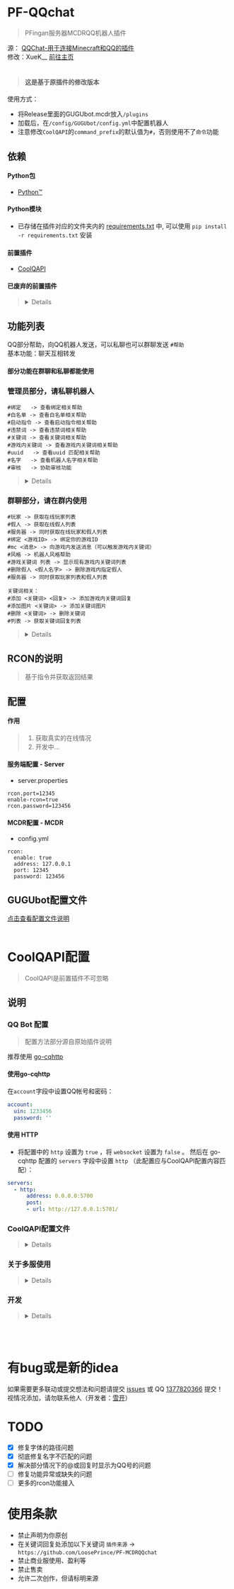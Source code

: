 # PF-QQchat
> PFingan服务器MCDRQQ机器人插件

源： [QQChat-用于连接Minecraft和QQ的插件](https://github.com/AnzhiZhang/MCDReforgedPlugins/tree/master/qq_chat) <br>
修改：XueK__ [前往主页](https://github.com/XueK66)
<br></br>

> #### 这是基于原插件的修改版本

使用方式：
* 将Release里面的GUGUbot.mcdr放入`/plugins`
* 加载后，在`/config/GUGUbot/config.yml`中配置机器人
* 注意修改`CoolQAPI`的`command_prefix`的默认值为`#`，否则使用不了`命令`功能

## 依赖
#### Python包
- [Python™](https://www.python.org/)
#### Python模块
- 已存储在插件对应的文件夹内的 [requirements.txt](requirements.txt) 中, 可以使用 `pip install -r requirements.txt` 安装
#### 前置插件
- [CoolQAPI](https://github.com/AnzhiZhang/CoolQAPI)
#### 已废弃的前置插件

> <details>
>  
> [OnlinePlayerAPI](https://github.com/AnzhiZhang/MCDReforgedPlugins/tree/master/.archived/OnlinePlayerAPI) <br>
> [ConfigAPI](https://github.com/MCDReforged/ConfigAPI) <br>
> [JsonDataAPI](https://github.com/AnzhiZhang/MCDReforgedPlugins/tree/master/.archived/JsonDataAPI)
>
> </details>

## 功能列表
QQ部分帮助，向QQ机器人发送，可以私聊也可以群聊发送 `#帮助`
<br>基本功能：聊天互相转发
#### 部分功能在群聊和私聊都能使用
### 管理员部分，请私聊机器人
```
#绑定   -> 查看绑定相关帮助
#白名单 -> 查看白名单相关帮助
#启动指令 -> 查看启动指令相关帮助
#违禁词 -> 查看违禁词相关帮助
#关键词 -> 查看关键词相关帮助
#游戏内关键词 -> 查看游戏内关键词相关帮助
#uuid   -> 查看uuid 匹配相关帮助
#名字   -> 查看机器人名字相关帮助
#审核   -> 协助审核功能
```

> <details>
> 
> * 游戏ID与QQ绑定 `#绑定`
> ```
> #绑定 列表 -> 查看绑定列表
> #绑定 查询 <QQ号> -> 查询绑定ID
> #绑定 解绑 <QQ号> -> 解除绑定
> #绑定 <QQ号> <游戏ID> -> 绑定新ID
> ```
> * 白名单管理 `#白名单`
> ```
> #白名单 添加 <target> -> 添加白名单成员
> #白名单 列表 -> 列出白名单成员
> #白名单 关   -> 关闭白名单
> #白名单 开   -> 开启白名单
> #白名单 重载 -> 重载白名单
> #白名单 删除 <target> -> 删除白名单成员
> <target> 可以是玩家名/目标选择器/UUID
> ```
> * 服务器启动时执行指令 `#启动指令`
> ```
> 启动指令 添加 <名称> <指令> -> 添加启动指令
> #启动指令 列表 -> 查看现有启动指令
> #启动指令 删除 <名称> -> 删除指定启动指令
> #启动指令 开   -> 开启开服指令
> #启动指令 关   -> 关闭开服指令
> #启动指令 执行 -> 执行一遍开服指令
> #启动指令 重载 -> 重载开服指令
> ```
> * 触发(包含模式)违禁词自动撤回 `#违禁词`
> ```
> #违禁词 添加 <违禁词> <违禁理由> -> 添加违禁词
> #违禁词 列表 -> 显示违禁词列表及理由
> #违禁词 删除 <违禁词> -> 删除指定违禁词
> #违禁词 开   -> 开启违禁词
> #违禁词 关   -> 关闭违禁词
> #违禁词 重载 -> 重载违禁词
> ```
> * 发送关键词（完全匹配模式）自动回复，支持图片 `#关键词`
> ```
> #关键词 开   -> 开启关键词
> #关键词 关   -> 关闭关键词
> #关键词 重载 -> 重载关键词
> > #关键词 列表 -> 显示关键词列表
> #添加 <关键词> <回复> -> 添加关键词
> #删除 <关键词> -> 删除指定关键词
> ```
> * 游戏内关键词 `#游戏内关键词`
> ```
> #不再提供开关
> ```
> * uuid 匹配 游戏ID，如果有时游戏内现实ID不匹配，可以尝试重新匹配一下uuid `#uuid`
> ```
> #uuid 列表   -> 查看uuid绑定表
> #uuid 重载 -> 重新匹配uuid
> #uuid 更新 <老ID> <新ID> -> 改白名单的名字
> /uuid name 查看白名单名字 #此功能已失去
> ```
> * 让机器人昵称显示为在线人数 `#名字`
> ```
> #名字 开 -> 机器人名字显示为在线人数,需要在配置文件内配置服务器公网或IP域名和端口(一直显示会占用少许服务器资源)
> #名字 关 -> 机器人名字为特殊空白名字，如果不支持请关闭此功能，然后你就可以自己给机器人命名了
> ```
> * 协助审核,会自动识别加群申请，通过申请填写的回答（请将问题设置为"你的邀请人？"或"你的邀请人?"）的 <别名> 并将请求通过私聊和群聊艾特的方式将申请人昵称和回答发送到审核员，若审核员游戏在线还会发送到游戏，此> 时审核员只需在游戏、群聊或私聊发送通过即可同意申请 `#审核`
> ```
> #审核 开 -> 开启自动审核
> #审核 关 -> 关闭自动审核
> #审核 添加 <QQ号> <别名> -> 添加审核员的别名(匹配用)
> #审核 删除 <QQ号> -> 删除审核员
> #审核 列表 -> 审核员列表
> ```
> </details>

### 群聊部分，请在群内使用
```
#玩家 -> 获取在线玩家列表
#假人 -> 获取在线假人列表
#服务器 -> 同时获取在线玩家和假人列表
#绑定 <游戏ID> -> 绑定你的游戏ID
#mc <消息> -> 向游戏内发送消息（可以触发游戏内关键词）
#风格 -> 机器人风格帮助
#游戏关键词 列表 -> 显示现有游戏内关键词列表
#删除假人 <假人名字> -> 删除游戏内指定假人
#服务器 -> 同时获取玩家列表和假人列表

关键词相关：
#添加 <关键词> <回复> -> 添加游戏内关键词回复
#添加图片 <关键词> -> 添加关键词图片
#删除 <关键词> -> 删除关键词
#列表 -> 获取关键词回复列表
```

> <details>
> 
> * 机器人回复风格切换 `#风格`
> ```
> #风格 列表   -> 风格列表
> #风格 <风格> -> 切换至指定风格
> ```
> - 内置模式：`普通` `傲娇`
> - AI生成后内置的模式：`雌小鬼` `御姐` `萝莉` `波奇酱` `病娇` `中二病`
> 
> </details>

## RCON的说明

> 基于指令并获取返回结果

## 配置
#### 作用
> 1. 获取真实的在线情况
> 2. 开发中...
#### 服务端配置 - Server
- server.properties
```
rcon.port=12345
enable-rcon=true
rcon.password=123456
```
#### MCDR配置 - MCDR
- config.yml
```
rcon:
  enable: true
  address: 127.0.0.1
  port: 12345
  password: 123456
```

## GUGUbot配置文件
[点击查看配置文件说明](https://github.com/LoosePrince/PF-GUGUBot/blob/main/Config-QQChat.yml)
<br></br>

# CoolQAPI配置

> CoolQAPI是前置插件不可忽略

## 说明

### QQ Bot 配置
>配置方法部分源自原始插件说明

推荐使用 [go-cqhttp](https://github.com/Mrs4s/go-cqhttp)

#### 使用go-cqhttp
在`account`字段中设置QQ帐号和密码：

```yaml
account:
  uin: 1233456
  password: ''
```

#### 使用 HTTP
 - 将配置中的 `http` 设置为 `true` ，将 `websocket` 设置为 `false` 。 然后在 go-cqhttp 配置的 `servers` 字段中设置 `http` （此配置应与CoolQAPI配置内容匹配）：

```yaml
servers:
  - http:
      address: 0.0.0.0:5700
      post:
      - url: http://127.0.0.1:5701/
```

### CoolQAPI配置文件

> <details>
>  
> | 配置项 | 默认值 | 说明 |
> | - | - | - |
> | post_host | `127.0.0.1` | 接收数据上报的地址 |
> | post_port | `5701` | 对应 go-cqhttp 的 HTTP 监听端口 |
> | api_host | `127.0.0.1` | 对应 go-cqhttp 的地址 |
> | api_port | `5700` | 对应 go-cqhttp `url` 配置的端口 |
> | command_prefix | `/` | 需要修改成`#`以启用机器人函数功能 | 
>
> </details>

### 关于多服使用
> <details>
>   
> 本插件不提供多服功能，但仍然保留原本拥有的功能，不保证能够正常使用，如需使用请查看[原始插件](https://github.com/MCDReforged/QQAPI#%E5%85%B3%E4%BA%8E%E5%A4%9A%E6%9C%8D%E4%BD%BF%E7%94%A8)
> 
> </details>

### 开发
> <details>
>  
> 请[查看原始插件说明](https://github.com/MCDReforged/QQAPI/blob/master/doc/plugin.md)，如有需求请提交问题
> 
> </details>
<br></br>


# 有bug或是新的idea
如果需要更多联动或提交想法和问题请提交 [issues](https://github.com/LoosePrince/PF-GUGUBot/issues) 或 QQ [1377820366](http://wpa.qq.com/msgrd?v=3&uin=1377820366&site=qq&menu=yes) 提交！ <br />
视情况添加，请勿联系他人（开发者：[雪开](https://github.com/XueK66)）

# TODO
- [x] 修复字体的路径问题
- [x] 彻底修复名字不匹配的问题
- [x] 解决部分情况下的@或回复时显示为QQ号的问题
- [ ] 修复功能异常或缺失的问题
- [ ] 更多的rcon功能接入

# 使用条款
- 禁止声明为你原创
- 在关键词回复处添加以下关键词 `插件来源` -> `https://github.com/LoosePrince/PF-MCDRQQchat`
- 禁止商业服使用、盈利等
- 禁止售卖
- 允许二次创作，但请标明来源
